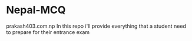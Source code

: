 # Nepal-MCQ
prakash403.com.np
In this repo i'll provide everything that a student need to prepare for their entrance exam
